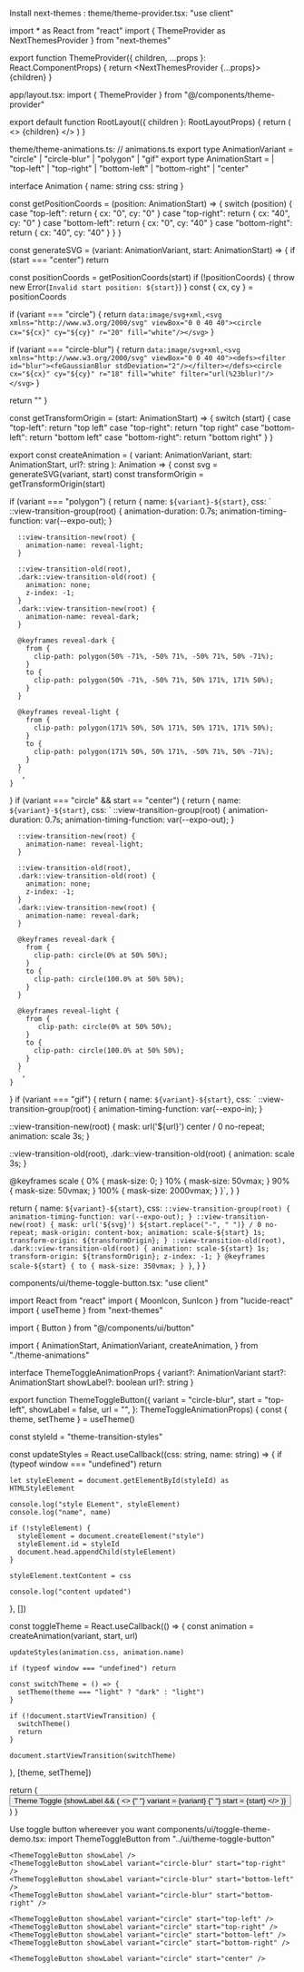 Install next-themes :
theme/theme-provider.tsx:
"use client"

import * as React from "react"
import { ThemeProvider as NextThemesProvider } from "next-themes"

export function ThemeProvider({
  children,
  ...props
}: React.ComponentProps<typeof NextThemesProvider>) {
  return <NextThemesProvider {...props}>{children}</NextThemesProvider>
}

app/layout.tsx:
import { ThemeProvider } from "@/components/theme-provider"

export default function RootLayout({ children }: RootLayoutProps) {
  return (
    <>
      <html lang="en" suppressHydrationWarning>
        <head />
        <body>
          <ThemeProvider
            attribute="class"
            defaultTheme="system"
            enableSystem
          >
            {children}
          </ThemeProvider>
        </body>
      </html>
    </>
  )
}

theme/theme-animations.ts: 
// animations.ts
export type AnimationVariant = "circle" | "circle-blur" | "polygon" | "gif"
export type AnimationStart =
  | "top-left"
  | "top-right"
  | "bottom-left"
  | "bottom-right"
  | "center"

interface Animation {
  name: string
  css: string
}

const getPositionCoords = (position: AnimationStart) => {
  switch (position) {
    case "top-left":
      return { cx: "0", cy: "0" }
    case "top-right":
      return { cx: "40", cy: "0" }
    case "bottom-left":
      return { cx: "0", cy: "40" }
    case "bottom-right":
      return { cx: "40", cy: "40" }
  }
}

const generateSVG = (variant: AnimationVariant, start: AnimationStart) => {
  if (start === "center") return

  const positionCoords = getPositionCoords(start)
  if (!positionCoords) {
    throw new Error(`Invalid start position: ${start}`)
  }
  const { cx, cy } = positionCoords

  if (variant === "circle") {
    return `data:image/svg+xml,<svg xmlns="http://www.w3.org/2000/svg" viewBox="0 0 40 40"><circle cx="${cx}" cy="${cy}" r="20" fill="white"/></svg>`
  }

  if (variant === "circle-blur") {
    return `data:image/svg+xml,<svg xmlns="http://www.w3.org/2000/svg" viewBox="0 0 40 40"><defs><filter id="blur"><feGaussianBlur stdDeviation="2"/></filter></defs><circle cx="${cx}" cy="${cy}" r="18" fill="white" filter="url(%23blur)"/></svg>`
  }

  return ""
}

const getTransformOrigin = (start: AnimationStart) => {
  switch (start) {
    case "top-left":
      return "top left"
    case "top-right":
      return "top right"
    case "bottom-left":
      return "bottom left"
    case "bottom-right":
      return "bottom right"
  }
}

export const createAnimation = (
  variant: AnimationVariant,
  start: AnimationStart,
  url?: string
): Animation => {
  const svg = generateSVG(variant, start)
  const transformOrigin = getTransformOrigin(start)

  if (variant === "polygon") {
    return {
      name: `${variant}-${start}`,
      css: `
       ::view-transition-group(root) {
        animation-duration: 0.7s;
        animation-timing-function: var(--expo-out);
      }
            
      ::view-transition-new(root) {
        animation-name: reveal-light;
      }

      ::view-transition-old(root),
      .dark::view-transition-old(root) {
        animation: none;
        z-index: -1;
      }
      .dark::view-transition-new(root) {
        animation-name: reveal-dark;
      }

      @keyframes reveal-dark {
        from {
          clip-path: polygon(50% -71%, -50% 71%, -50% 71%, 50% -71%);
        }
        to {
          clip-path: polygon(50% -71%, -50% 71%, 50% 171%, 171% 50%);
        }
      }

      @keyframes reveal-light {
        from {
          clip-path: polygon(171% 50%, 50% 171%, 50% 171%, 171% 50%);
        }
        to {
          clip-path: polygon(171% 50%, 50% 171%, -50% 71%, 50% -71%);
        }
      }
      `,
    }
  }
  if (variant === "circle" && start == "center") {
    return {
      name: `${variant}-${start}`,
      css: `
       ::view-transition-group(root) {
        animation-duration: 0.7s;
        animation-timing-function: var(--expo-out);
      }
            
      ::view-transition-new(root) {
        animation-name: reveal-light;
      }

      ::view-transition-old(root),
      .dark::view-transition-old(root) {
        animation: none;
        z-index: -1;
      }
      .dark::view-transition-new(root) {
        animation-name: reveal-dark;
      }

      @keyframes reveal-dark {
        from {
          clip-path: circle(0% at 50% 50%);
        }
        to {
          clip-path: circle(100.0% at 50% 50%);
        }
      }

      @keyframes reveal-light {
        from {
           clip-path: circle(0% at 50% 50%);
        }
        to {
          clip-path: circle(100.0% at 50% 50%);
        }
      }
      `,
    }
  }
  if (variant === "gif") {
    return {
      name: `${variant}-${start}`,
      css: `
      ::view-transition-group(root) {
  animation-timing-function: var(--expo-in);
}

::view-transition-new(root) {
  mask: url('${url}') center / 0 no-repeat;
  animation: scale 3s;
}

::view-transition-old(root),
.dark::view-transition-old(root) {
  animation: scale 3s;
}

@keyframes scale {
  0% {
    mask-size: 0;
  }
  10% {
    mask-size: 50vmax;
  }
  90% {
    mask-size: 50vmax;
  }
  100% {
    mask-size: 2000vmax;
  }
}`,
    }
  }

  return {
    name: `${variant}-${start}`,
    css: `
      ::view-transition-group(root) {
        animation-timing-function: var(--expo-out);
      }
      ::view-transition-new(root) {
        mask: url('${svg}') ${start.replace("-", " ")} / 0 no-repeat;
        mask-origin: content-box;
        animation: scale-${start} 1s;
        transform-origin: ${transformOrigin};
      }
      ::view-transition-old(root),
      .dark::view-transition-old(root) {
        animation: scale-${start} 1s;
        transform-origin: ${transformOrigin};
        z-index: -1;
      }
      @keyframes scale-${start} {
        to {
          mask-size: 350vmax;
        }
      }
    `,
  }
}

components/ui/theme-toggle-button.tsx:
"use client"

import React from "react"
import { MoonIcon, SunIcon } from "lucide-react"
import { useTheme } from "next-themes"

import { Button } from "@/components/ui/button"

import {
  AnimationStart,
  AnimationVariant,
  createAnimation,
} from "./theme-animations"

interface ThemeToggleAnimationProps {
  variant?: AnimationVariant
  start?: AnimationStart
  showLabel?: boolean
  url?: string
}

export function ThemeToggleButton({
  variant = "circle-blur",
  start = "top-left",
  showLabel = false,
  url = "",
}: ThemeToggleAnimationProps) {
  const { theme, setTheme } = useTheme()

  const styleId = "theme-transition-styles"

  const updateStyles = React.useCallback((css: string, name: string) => {
    if (typeof window === "undefined") return

    let styleElement = document.getElementById(styleId) as HTMLStyleElement

    console.log("style ELement", styleElement)
    console.log("name", name)

    if (!styleElement) {
      styleElement = document.createElement("style")
      styleElement.id = styleId
      document.head.appendChild(styleElement)
    }

    styleElement.textContent = css

    console.log("content updated")
  }, [])

  const toggleTheme = React.useCallback(() => {
    const animation = createAnimation(variant, start, url)

    updateStyles(animation.css, animation.name)

    if (typeof window === "undefined") return

    const switchTheme = () => {
      setTheme(theme === "light" ? "dark" : "light")
    }

    if (!document.startViewTransition) {
      switchTheme()
      return
    }

    document.startViewTransition(switchTheme)
  }, [theme, setTheme])

  return (
    <Button
      onClick={toggleTheme}
      variant="ghost"
      size="icon"
      className="w-9 p-0 h-9 relative group"
      name="Theme Toggle Button"
    >
      <SunIcon className="size-[1.2rem] rotate-0 scale-100 transition-all dark:-rotate-90 dark:scale-0" />
      <MoonIcon className="absolute size-[1.2rem] rotate-90 scale-0 transition-all dark:rotate-0 dark:scale-100" />
      <span className="sr-only">Theme Toggle </span>
      {showLabel && (
        <>
          <span className="hidden group-hover:block border rounded-full px-2 absolute -top-10">
            {" "}
            variant = {variant}
          </span>
          <span className="hidden group-hover:block border rounded-full px-2 absolute -bottom-10">
            {" "}
            start = {start}
          </span>
        </>
      )}
    </Button>
  )
}

Use toggle button whereever you want
components/ui/toggle-theme-demo.tsx:
import ThemeToggleButton from "../ui/theme-toggle-button"

  <div className="h-full w-full flex items-center justify-center ">

    <ThemeToggleButton showLabel />
    <ThemeToggleButton showLabel variant="circle-blur" start="top-right" />
    <ThemeToggleButton showLabel variant="circle-blur" start="bottom-left" />
    <ThemeToggleButton showLabel variant="circle-blur" start="bottom-right" />

    <ThemeToggleButton showLabel variant="circle" start="top-left" />
    <ThemeToggleButton showLabel variant="circle" start="top-right" />
    <ThemeToggleButton showLabel variant="circle" start="bottom-left" />
    <ThemeToggleButton showLabel variant="circle" start="bottom-right" />

    <ThemeToggleButton showLabel variant="circle" start="center" />

  </div>
 
